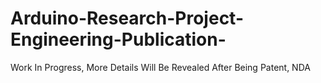 # Arduino-Research-Project-Engineering-Publication-
Work In Progress, More Details Will Be Revealed After Being Patent, NDA
